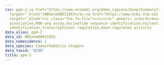 ```yaml
---
csv: ppm-2,<a href="https://www.ensembl.org/Homo_sapiens/Gene/Summary?db=core;g=WBGene00011953"
  target="_blank">WBGene00011953</a>,<a href="https://www.ncbi.nlm.nih.gov/pubmed/27496166"
  target="_blank"><i class="fas fa-file"></i></a>",genetic interference,functional
  association,RNA-seq assay,nucleotide sequence identification,nucleotide sequence
  identification,transcriptional regulation,down-regulates activity
data_alias: ppm-2
data_id: WBGene00011953
data_numevidence: 1
data_species: Caenorhabditis elegans
data_taxid: '6239'
title: ppm-2
---
```

